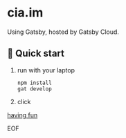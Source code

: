 # cia.im 

Using Gatsby, hosted by Gatsby Cloud. 

## 🚀 Quick start

1. run with your laptop

    ```shell
    npm install
    gat develop
    ```

2. click 

[having fun](https://cia.im)


EOF